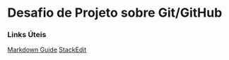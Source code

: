 # Desafio de Projeto sobre Git/GitHub

### Links Úteis
[Markdown Guide](https://www.markdownguide.org)
[StackEdit](https://stackedit.io/app)
